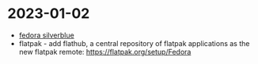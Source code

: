 # 2023-01-02

* [fedora silverblue](https://docs.fedoraproject.org/en-US/fedora-silverblue/getting-started/)
* flatpak - add flathub, a central repository of flatpak applications as the new flatpak remote: https://flatpak.org/setup/Fedora
